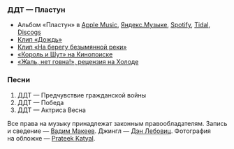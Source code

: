 ### ДДТ — Пластун

- Альбом «Пластун» в
  [Apple Music](https://music.apple.com/album/1035338462),
  [Яндекс.Музыке](https://music.yandex.com/album/168139),
  [Spotify](https://open.spotify.com/album/2snIWYjannmtNFNM0V4dC5),
  [Tidal](https://tidal.com/browse/album/50265215),
  [Discogs](https://www.discogs.com/master/241785)
- [Клип «Дождь»](https://youtu.be/S1NNhkPPNYA)
- [Клип «На берегу безымянной реки»](https://youtu.be/VXFPPUU9AZQ)
- [«Король и Шут» на Кинопоиске](https://www.kinopoisk.ru/series/4647040/)
- [«Жаль, нет говна!», рецензия на Холоде](https://holod.media/2023/03/11/korol-i-shut/)

### Песни

1. ДДТ — Предчувствие гражданской войны
2. ДДТ — Победа
3. ДДТ — Актриса Весна

Все права на музыку принадлежат законным правообладателям.
Запись и сведение — [Вадим Макеев](https://twitter.com/pepelsbey).
Джингл — [Дэн Лебовиц](https://www.youtube.com/channel/UC38A5qHrlc_Zgua7vL4b96w).
Фотография на обложке — [Prateek Katyal](https://unsplash.com/photos/WULA7LJrj28).
